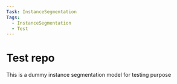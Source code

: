 ```yaml
---
Task: InstanceSegmentation
Tags:
  - InstanceSegmentation
  - Test
---
```


# Test repo
This is a dummy instance segmentation model for testing purpose
